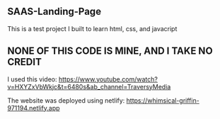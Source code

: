 ## SAAS-Landing-Page
This is a test project I built to learn html, css, and javacript

## NONE OF THIS CODE IS MINE, AND I TAKE NO CREDIT
I used this video:
https://www.youtube.com/watch?v=HXYZxVbWkjc&t=6480s&ab_channel=TraversyMedia

The website was deployed using netlify:
https://whimsical-griffin-971194.netlify.app
